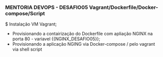 ### MENTORIA DEVOPS - DESAFIO05 Vagrant/Dockerfile/Docker-compose/Script

$ Instalação VM Vagrant;
* Provisionando a contairização do Dockerfile com apliação NGINX na porta 80 - variavel {{NGINX_DESAFIO05}};
* Provisionando a aplicação NGING via Docker-compose / pelo vagrant via shell script
